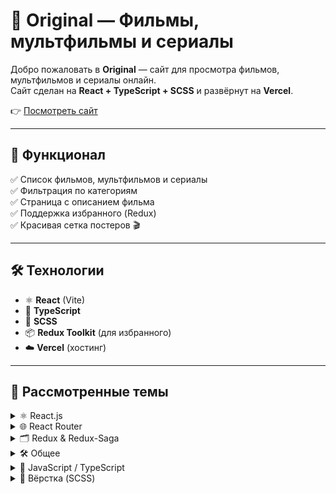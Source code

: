 # 🎥 Original — Фильмы, мультфильмы и сериалы

Добро пожаловать в **Original** — сайт для просмотра фильмов, мультфильмов и сериалы онлайн.  
Сайт сделан на **React + TypeScript + SCSS** и развёрнут на **Vercel**.  

👉 [Посмотреть сайт](https://original-mocha.vercel.app/)

---

## 🚀 Функционал

✅ Список фильмов, мультфильмов и сериалы  
✅ Фильтрация по категориям  
✅ Страница с описанием фильма  
✅ Поддержка избранного (Redux)  
✅ Красивая сетка постеров 🎬  

---

## 🛠️ Технологии

- ⚛️ **React** (Vite)
- 💎 **TypeScript**
- 🎨 **SCSS**
- 📦 **Redux Toolkit** (для избранного)
- ☁️ **Vercel** (хостинг)

---

## 📌 Рассмотренные темы

<details>
  <summary>⚛️ React.js</summary>

- Компоненты и пропсы  
- Управление состоянием (useState, useEffect)  
- Работа с формами  
- Подключение стилей (SCSS)  
</details>

<details>
  <summary>🌐 React Router</summary>

- Навигация между страницами  
- Динамические маршруты (`/movie/:id`, `/language/:id`)  
- Передача параметров в компонент  
</details>

<details>
  <summary>🗂 Redux & Redux-Saga</summary>

- Настройка Redux Toolkit  
- Slice для избранного  
- Middleware Redux-Saga для асинхронных действий  
- Использование redux-persist для сохранения избранного  
</details>

<details>
  <summary>🛠 Общее</summary>

- Работа с локальным JSON (mock-данные фильмов)  
- Подключение и хранение изображений (постеры, баннеры)  
- Организация структуры проекта (pages, components, store, types)  
</details>

<details>
  <summary>📜 JavaScript / TypeScript</summary>

- Типизация компонентов и пропсов  
- Описание моделей (Movie.ts)  
- Использование `PayloadAction` в Redux  
</details>

<details>
  <summary>🎨 Вёрстка (SCSS)</summary>

- Адаптивная верстка  
- Использование модульных стилей SCSS  
- Ховеры и анимации (например, на карточках языков)  
</details>
